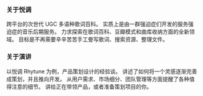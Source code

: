### 关于悦调

跨平台的次世代 UGC 多语种歌词百科。
实质上是由一群强迫症们开发的服务强迫症的音乐后期服务。
力求探索在歌词百科、豆瓣模式和曲库收纳方面的全新领域。
目标是不再需要辛辛苦苦手工誊写歌词、搜索资源、整理文件。

### 关于演讲

以悦调 Rhytune 为例，产品策划设计的经验谈。
讲述了如何将一个灵感逐渐完善成策划，并且推向开发。
从用户需求、市场细分、团队管理等方面提醒了各种值得注意的细节。
讲给正在带领产品，或者准备策划项目的你。